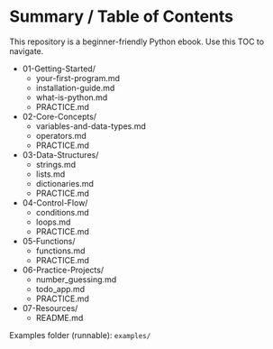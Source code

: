 # Summary / Table of Contents

This repository is a beginner-friendly Python ebook. Use this TOC to navigate.

- 01-Getting-Started/
  - your-first-program.md
  - installation-guide.md
  - what-is-python.md
  - PRACTICE.md
- 02-Core-Concepts/
  - variables-and-data-types.md
  - operators.md
  - PRACTICE.md
- 03-Data-Structures/
  - strings.md
  - lists.md
  - dictionaries.md
  - PRACTICE.md
- 04-Control-Flow/
  - conditions.md
  - loops.md
  - PRACTICE.md
- 05-Functions/
  - functions.md
  - PRACTICE.md
- 06-Practice-Projects/
  - number_guessing.md
  - todo_app.md
  - PRACTICE.md
- 07-Resources/
  - README.md

Examples folder (runnable): `examples/`
